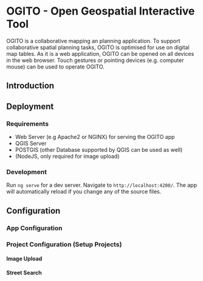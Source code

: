 # OGITO - Open Geospatial Interactive Tool

OGITO is a collaborative mapping an planning application. To support collaborative spatial planning tasks, OGITO is optimised for use on digital map tables. As it is a web application, OGITO can be opened on all devices in the web browser. Touch gestures or pointing devices (e.g. computer mouse) can be used to operate OGITO.

## Introduction

## Deployment
### Requirements
- Web Server (e.g Apache2 or NGINX) for serving the OGITO app
- QGIS Server
- POSTGIS (other Database supported by QGIS can be used as well)
- (NodeJS, only required for image upload)

### Development

Run `ng serve` for a dev server. Navigate to `http://localhost:4200/`. The app will automatically reload if you change any of the source files.

## Configuration
### App Configuration
### Project Configuration (Setup Projects)
#### Image Upload
#### Street Search
